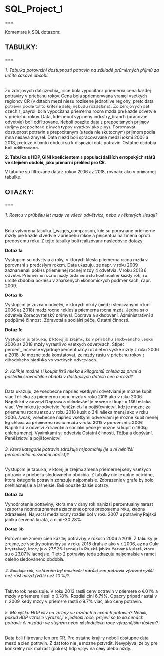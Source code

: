 # SQL_Project_1
===

Komentare k SQL dotazom:

## TABULKY:
===

###### 1. Tabulka porovnání dostupnosti potravin na základě průměrných příjmů za určité časové období.

Zo zdrojovych dat czechia_price bola vypocitana priemerna cena kazdej potraviny v priebehu rokov. Cena bola spriemerovana vramci vsetkych regionov CR (v datach mezd niesu rozlisene jednotlive regiony, preto data potravin podla tohto kriteria dalej nebudu rozdelene).
Zo zdrojovych dat czechia_payroll bola vypocitana priemerna rocna mzda pre kazde odvetvie v priebehu rokov.
Data, kde nebol vyplneny industry_branch (pracovne odvetvie) boli odfiltrovane.
Neboli pouzite data z prepocitanych prijmov (prijmy prepocitane z inych typov uvazkov ako plny). Porovnavat dostupnost potravin s prepocitanym (a teda nie skutocnym) prijmom podla mna nedava zmysel.
Data mezd boli spracovavane medzi rokmi 2006 a 2018, pretoze v tomto obdobi su k dispozici data potravin. Ostatne obdobia boli odfiltrovane.

**2. Tabulka s HDP, GINI koeficientem a populací dalších evropských států ve stejném období, jako primární přehled pro ČR.**

V tabulke su filtrovane data z rokov 2006 az 2018, rovnako ako v primarnej tabulke.

## OTAZKY:
===

###### 1. Rostou v průběhu let mzdy ve všech odvětvích, nebo v některých klesají?

Bola vytvorena tabulka t_wages_comparison, kde su porovnane priemerne mzdy pre kazde otvedvie v priebehu rokov a percentualna zmena oproti predoslemu roku.
Z tejto tabulky boli realizovane nasledovne dotazy:

**Dotaz 1a**

Vystupom su odvetvia a roky, v ktorych klesla priemerna rocna mzda v porovnani s predoslym rokom.
Data ukazuju, ze napr. v roku 2009 zaznamenali pokles priemernej rocnej mzdy 4 odvetvia. V roku 2013 6 odvetvi.
Priemerne rocne mzdy teda nerastu kontinualne kazdy rok, su urcite obdobia poklesu v zhorsenych ekonomickych podmienkach, napr. 2009.

**Dotaz 1b**

Vystupom je zoznam odvetvi, v ktorych nikdy (medzi sledovanymi rokmi 2006 az 2018) medzirocne neklesla priemerna rocna mzda. Jedna sa o odvetvia Zpracovatelský průmysl, Doprava a skladování, Administrativní a podpůrné činnosti, Zdravotní a sociální péče, Ostatní činnosti.

**Dotaz 1c**

Vystupom je tabulka, z ktorej je zrejme, ze v priebehu sledovaneho useku 2006 az 2018 mzdy vyrastli vo vsetkych odvetviach. Stlpec percent_increase vyjadruje percentualny rozdiel vo vyske mzdy z roku 2006 a 2018.
Je mozne teda konstatovat, ze mzdy rastu v priebehu rokov z dlhodobeho hladiska vo vsetkych odvetviach.

###### 2. Kolik je možné si koupit litrů mléka a kilogramů chleba za první a poslední srovnatelné období v dostupných datech cen a mezd?

Data ukazuju, ze vseobecne napriec vsetkymi odvetviami je mozne kupit viac l mlieka za priemernu rocnu mzdu v roku 2018 ako v roku 2006. Napriklad v odvetvi Doprava a skladování je mozne si kupit o 155l mlieka viac. Vynimkou je odvetvie Peněžnictví a pojišťovnictví, kde je mozne za priemernu rocnu mzdu v roku 2018 kupit o 34l mlieka menej ako v roku 2006.
Avsak, vseobecne napriec vsetkymi odvetviami je mozne kupit menej kg chleba za priemernu rocnu mzdu v roku 2018 v porovnani s 2006. Napriklad v odvetvi Zdravotní a sociální péče je mozne si kupit o 190kg chleba menej. Vynimkami su odvetvia Ostatní činnosti, Těžba a dobývání, Peněžnictví a pojišťovnictví.

###### 3. Která kategorie potravin zdražuje nejpomaleji (je u ní nejnižší percentuální meziroční nárůst)?

Vystupom je tabulka, v ktorej je zrejma zmena priemernej ceny vsetkych potravin v priebehu sledovaneho obdobia.
Z tabulky nie je uplne ocividne, ktora kategoria potravin zdrazuje najpomalsie. Zobrazenie v grafe by bolo prehladnejsie a jasnejsie.
Boli pouzite dalsie dotazy:

**Dotaz 3a**

Vyhodnotenie potraviny, ktora ma v dany rok najnizsi percentualny narast (zaporna hodnota znamena zlacnenie oproti predoslemu roku, kladna zdrazenie).
Najvacsi medzirocny rozdiel bol v roku 2007 u potraviny Rajská jablka červená kulatá, a cinil -30.28%.

**Dotaz 3b**

Porovnanie zmeny cien kazdej potraviny v rokoch 2006 a 2018.
Z tabulky je zrejme, ze vsetky potraviny su v roku 2018 drahsie ako v r. 2006, az na Cukr krystalový, ktory je o 27.52% lacnejsi a Rajská jablka červená kulatá, ktore su o 23.07% lacnejsie. Tieto 2 potraviny teda zdrazuju najpomalsie v ramci celeho sledovaneho obdobia.

###### 4. Existuje rok, ve kterém byl meziroční nárůst cen potravin výrazně vyšší než růst mezd (větší než 10 %)?.

Takyto rok neexistuje. V roku 2013 rastli ceny potravin v priemere o 6.01% a mzdy v priemere klesli o 0.78%. Rozdiel cini 6.79%.
Opacny pripad nastal v r. 2009, kedy mzdy v priemere rastli o 9.7% viac, ako ceny potravin.

###### 5. Má výška HDP vliv na změny ve mzdách a cenách potravin? Neboli, pokud HDP vzroste výrazněji v jednom roce, projeví se to na cenách potravin či mzdách ve stejném nebo následujícím roce výraznějším růstem?

Data boli filtrovane len pre CR. Pre ostatne krajiny neboli dostupne data mezd a cien potravin.
Z dat toto nie je mozne potvrdit. Nevyplyva, ze by pre konkretny rok mal rast (pokles) hdp vplyv na ceny alebo mzdy.